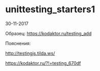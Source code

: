 # unittesting_starters1
30-11-2017

Образец:
https://kodaktor.ru/testing_add

Пояснения:

http://testingjs.tilda.ws/

https://kodaktor.ru/?!=testing_670df
